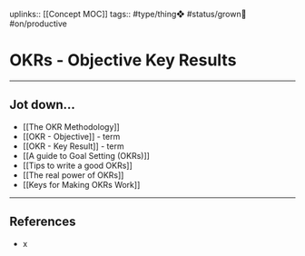 uplinks:: [[Concept MOC]]
tags:: #type/thing❖ #status/grown🌳 #on/productive 

# OKRs - Objective Key Results
---
## Jot down...
- [[The OKR Methodology]]
- [[OKR - Objective]] - term
- [[OKR - Key Result]] - term
- [[A guide to Goal Setting (OKRs)]]
- [[Tips to write a good OKRs]]
- [[The real power of OKRs]]
- [[Keys for Making OKRs Work]]

---
## References
- x